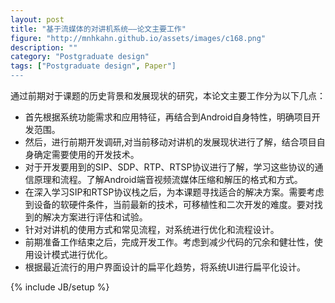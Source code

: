 ```yaml
---
layout: post
title: "基于流媒体的对讲机系统——论文主要工作"
figure: "http://mnhkahn.github.io/assets/images/c168.png"
description: ""
category: "Postgraduate design"
tags: ["Postgraduate design", Paper"]
---
```


通过前期对于课题的历史背景和发展现状的研究，本论文主要工作分为以下几点：

+ 首先根据系统功能需求和应用特征，再结合到Android自身特性，明确项目开发范围。
+ 然后，进行前期开发调研,对当前移动对讲机的发展现状进行了解，结合项目自身确定需要使用的开发技术。
+ 对于开发要用到的SIP、SDP、RTP、RTSP协议进行了解，学习这些协议的通信原理和流程。了解Android端音视频流媒体压缩和解压的格式和方式。
+ 在深入学习SIP和RTSP协议栈之后，为本课题寻找适合的解决方案。需要考虑到设备的软硬件条件，当前最新的技术，可移植性和二次开发的难度。要对找到的解决方案进行评估和试验。
+ 针对对讲机的使用方式和常见流程，对系统进行优化和流程设计。
+ 前期准备工作结束之后，完成开发工作。考虑到减少代码的冗余和健壮性，使用设计模式进行优化。
+ 根据最近流行的用户界面设计的扁平化趋势，将系统UI进行扁平化设计。

{% include JB/setup %}